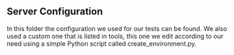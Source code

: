 ## Server Configuration

In this folder the configuration we used for our tests can be found. We also used a custom one that is listed in tools, this one we edit according to our need using a simple Python script called create_environment.py.

